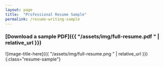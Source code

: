 ```yaml
---
layout: page
title:  "Professional Resume Sample"
permalink: /resume-writing-sample
---
```

### [Download a sample PDF]({{ "/assets/img/full-resume.pdf " | relative_url }})

![image-title-here]({{ "/assets/img/full-resume.png " | relative_url }}){:class="resume-sample"}
